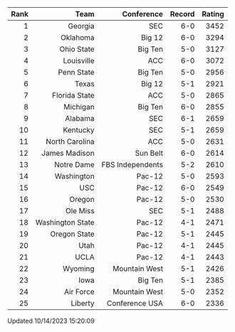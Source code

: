 | Rank  | Team                 | Conference           | Record   | Rating |
| ---:  | ---:                 | ---:                 | ---:     | ---:   |
| 1     | Georgia              | SEC                  | 6-0      | 3452   |
| 2     | Oklahoma             | Big 12               | 6-0      | 3294   |
| 3     | Ohio State           | Big Ten              | 5-0      | 3127   |
| 4     | Louisville           | ACC                  | 6-0      | 3072   |
| 5     | Penn State           | Big Ten              | 5-0      | 2956   |
| 6     | Texas                | Big 12               | 5-1      | 2921   |
| 7     | Florida State        | ACC                  | 5-0      | 2865   |
| 8     | Michigan             | Big Ten              | 6-0      | 2855   |
| 9     | Alabama              | SEC                  | 6-1      | 2659   |
| 10    | Kentucky             | SEC                  | 5-1      | 2659   |
| 11    | North Carolina       | ACC                  | 5-0      | 2631   |
| 12    | James Madison        | Sun Belt             | 6-0      | 2614   |
| 13    | Notre Dame           | FBS Independents     | 5-2      | 2610   |
| 14    | Washington           | Pac-12               | 5-0      | 2593   |
| 15    | USC                  | Pac-12               | 6-0      | 2549   |
| 16    | Oregon               | Pac-12               | 5-0      | 2530   |
| 17    | Ole Miss             | SEC                  | 5-1      | 2488   |
| 18    | Washington State     | Pac-12               | 4-1      | 2471   |
| 19    | Oregon State         | Pac-12               | 5-1      | 2445   |
| 20    | Utah                 | Pac-12               | 4-1      | 2445   |
| 21    | UCLA                 | Pac-12               | 4-1      | 2443   |
| 22    | Wyoming              | Mountain West        | 5-1      | 2426   |
| 23    | Iowa                 | Big Ten              | 5-1      | 2385   |
| 24    | Air Force            | Mountain West        | 5-0      | 2352   |
| 25    | Liberty              | Conference USA       | 6-0      | 2336   |

Updated 10/14/2023 15:20:09
